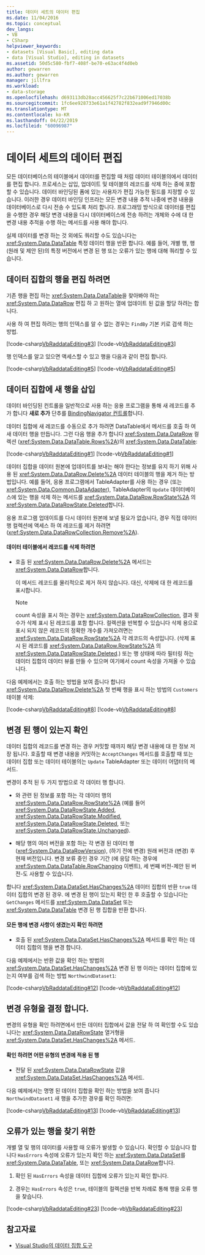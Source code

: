 ```yaml
---
title: 데이터 세트의 데이터 편집
ms.date: 11/04/2016
ms.topic: conceptual
dev_langs:
- VB
- CSharp
helpviewer_keywords:
- datasets [Visual Basic], editing data
- data [Visual Studio], editing in datasets
ms.assetid: 50d5c580-fbf7-408f-be70-e63ac4f4d0eb
author: gewarren
ms.author: gewarren
manager: jillfra
ms.workload:
- data-storage
ms.openlocfilehash: d693113db28acc456625f7c22b671006ed17038b
ms.sourcegitcommit: 1fc6ee928733e61a1f42782f832ead9f7946d00c
ms.translationtype: MT
ms.contentlocale: ko-KR
ms.lasthandoff: 04/22/2019
ms.locfileid: "60096987"
---
```

# <a name="edit-data-in-datasets"></a>데이터 세트의 데이터 편집
모든 데이터베이스의 테이블에서 데이터를 편집할 때 처럼 데이터 테이블의에서 데이터를 편집 합니다. 프로세스는 삽입, 업데이트 및 테이블의 레코드를 삭제 하는 중에 포함할 수 있습니다. 데이터 바인딩된 폼에 있는 사용자가 편집 가능한 필드를 지정할 수 있습니다. 이러한 경우 데이터 바인딩 인프라는 모든 변경 내용 추적 나중에 변경 내용을 데이터베이스로 다시 전송 수 있도록 처리 합니다. 프로그래밍 방식으로 데이터를 편집을 수행한 경우 해당 변경 내용을 다시 데이터베이스에 전송 하려는 개체와 수에 대 한 변경 내용 추적을 수행 하는 메서드를 사용 해야 합니다.

실제 데이터를 변경 하는 것 외에도 쿼리할 수도 있습니다는 <xref:System.Data.DataTable> 특정 데이터 행을 반환 합니다. 예를 들어, 개별 행, 행 (원래 및 제안 된)의 특정 버전에서 변경 된 행 또는 오류가 있는 행에 대해 쿼리할 수 있습니다.

## <a name="to-edit-rows-in-a-dataset"></a>데이터 집합의 행을 편집 하려면
기존 행을 편집 하는 <xref:System.Data.DataTable>을 찾아봐야 하는 <xref:System.Data.DataRow> 편집 하 고 원하는 열에 업데이트 된 값을 할당 하려는 합니다.

사용 하 여 편집 하려는 행의 인덱스를 알 수 없는 경우는 `FindBy` 기본 키로 검색 하는 방법.

[!code-csharp[VbRaddataEditing#3](../data-tools/codesnippet/CSharp/edit-data-in-datasets_1.cs)]
[!code-vb[VbRaddataEditing#3](../data-tools/codesnippet/VisualBasic/edit-data-in-datasets_1.vb)]

행 인덱스를 알고 있으면 액세스할 수 있고 행을 다음과 같이 편집 합니다.

[!code-csharp[VbRaddataEditing#5](../data-tools/codesnippet/CSharp/edit-data-in-datasets_2.cs)]
[!code-vb[VbRaddataEditing#5](../data-tools/codesnippet/VisualBasic/edit-data-in-datasets_2.vb)]

## <a name="to-insert-new-rows-into-a-dataset"></a>데이터 집합에 새 행을 삽입
데이터 바인딩된 컨트롤을 일반적으로 사용 하는 응용 프로그램을 통해 새 레코드를 추가 합니다 **새로 추가** 단추를 [BindingNavigator 컨트롤](/dotnet/framework/winforms/controls/bindingnavigator-control-windows-forms)합니다.

데이터 집합에 새 레코드를 수동으로 추가 하려면 DataTable에서 메서드를 호출 하 여 새 데이터 행을 만듭니다. 그런 다음 행을 추가 합니다 <xref:System.Data.DataRow> 컬렉션 (<xref:System.Data.DataTable.Rows%2A>)의 <xref:System.Data.DataTable>:

[!code-csharp[VbRaddataEditing#1](../data-tools/codesnippet/CSharp/edit-data-in-datasets_3.cs)]
[!code-vb[VbRaddataEditing#1](../data-tools/codesnippet/VisualBasic/edit-data-in-datasets_3.vb)]

데이터 집합을 데이터 원본에 업데이트를 보내는 해야 한다는 정보를 유지 하기 위해 사용 된 <xref:System.Data.DataRow.Delete%2A> 데이터 테이블의 행을 제거 하는 방법입니다. 예를 들어, 응용 프로그램에서 TableAdapter를 사용 하는 경우 (또는 <xref:System.Data.Common.DataAdapter>), TableAdapter의 `Update` 데이터베이스에 있는 행을 삭제 하는 메서드를 <xref:System.Data.DataRow.RowState%2A> 의 <xref:System.Data.DataRowState.Deleted>합니다.

응용 프로그램 업데이트를 다시 데이터 원본에 보낼 필요가 없습니다, 경우 직접 데이터 행 컬렉션에 액세스 하 여 레코드를 제거 하려면 (<xref:System.Data.DataRowCollection.Remove%2A>).

#### <a name="to-delete-records-from-a-data-table"></a>데이터 테이블에서 레코드를 삭제 하려면

- 호출 된 <xref:System.Data.DataRow.Delete%2A> 메서드는 <xref:System.Data.DataRow>합니다.

     이 메서드 레코드를 물리적으로 제거 하지 않습니다. 대신, 삭제에 대 한 레코드를 표시합니다.

    > [!NOTE]
    >  count 속성을 표시 하는 경우는 <xref:System.Data.DataRowCollection>, 결과 횟수가 삭제 표시 된 레코드를 포함 합니다. 컬렉션을 반복할 수 있습니다 삭제 용으로 표시 되지 않은 레코드의 정확한 개수를 가져오려면는 <xref:System.Data.DataRow.RowState%2A> 각 레코드의 속성입니다. (삭제 표시 된 레코드를 <xref:System.Data.DataRow.RowState%2A> 의 <xref:System.Data.DataRowState.Deleted>.) 또는 행 상태에 따라 필터링 하는 데이터 집합의 데이터 뷰를 만들 수 있으며 여기에서 count 속성을 가져올 수 있습니다.

다음 예제에서는 호출 하는 방법을 보여 줍니다 합니다 <xref:System.Data.DataRow.Delete%2A> 첫 번째 행을 표시 하는 방법의 `Customers` 테이블 삭제:

[!code-csharp[VbRaddataEditing#8](../data-tools/codesnippet/CSharp/edit-data-in-datasets_4.cs)]
[!code-vb[VbRaddataEditing#8](../data-tools/codesnippet/VisualBasic/edit-data-in-datasets_4.vb)]

## <a name="determine-if-there-are-changed-rows"></a>변경 된 행이 있는지 확인
데이터 집합의 레코드를 변경 하는 경우 커밋할 때까지 해당 변경 내용에 대 한 정보 저장 됩니다. 호출할 때 변경 내용을 커밋하는 `AcceptChanges` 메서드를 호출할 때 또는 데이터 집합 또는 데이터 테이블의는 `Update` TableAdapter 또는 데이터 어댑터의 메서드.

변경이 추적 된 두 가지 방법으로 각 데이터 행 합니다.

- 와 관련 된 정보를 포함 하는 각 데이터 행의 <xref:System.Data.DataRow.RowState%2A> (예를 들어 <xref:System.Data.DataRowState.Added>, <xref:System.Data.DataRowState.Modified>, <xref:System.Data.DataRowState.Deleted>, 또는 <xref:System.Data.DataRowState.Unchanged>).

- 해당 행의 여러 버전을 포함 하는 각 변경 된 데이터 행 (<xref:System.Data.DataRowVersion>), (하기 전에 변경) 원래 버전과 (변경) 후 현재 버전입니다. 변경 보류 중인 경우 기간 (에 응답 하는 경우에 <xref:System.Data.DataTable.RowChanging> 이벤트), 세 번째 버전-제안 된 버전-도 사용할 수 있습니다.

합니다 <xref:System.Data.DataSet.HasChanges%2A> 데이터 집합의 반환 `true` 데이터 집합의 변경 된 경우. 에 변경 된 행이 있는지 확인 한 후 호출할 수 있습니다는 `GetChanges` 메서드를 <xref:System.Data.DataSet> 또는 <xref:System.Data.DataTable> 변경 된 행 집합을 반환 합니다.

#### <a name="to-determine-if-changes-have-been-made-to-any-rows"></a>모든 행에 변경 사항이 생겼는지 확인 하려면

- 호출 된 <xref:System.Data.DataSet.HasChanges%2A> 메서드를 확인 하는 데이터 집합의 행을 변경 합니다.

다음 예제에서는 반환 값을 확인 하는 방법의 <xref:System.Data.DataSet.HasChanges%2A> 변경 된 행 이라는 데이터 집합에 있는지 여부를 검색 하는 방법 `NorthwindDataset1`:

[!code-csharp[VbRaddataEditing#12](../data-tools/codesnippet/CSharp/edit-data-in-datasets_5.cs)]
[!code-vb[VbRaddataEditing#12](../data-tools/codesnippet/VisualBasic/edit-data-in-datasets_5.vb)]

## <a name="determine-the-type-of-changes"></a>변경 유형을 결정 합니다.
변경의 유형을 확인 하려면에서 만든 데이터 집합에서 값을 전달 하 여 확인할 수도 있습니다는 <xref:System.Data.DataRowState> 열거형을 <xref:System.Data.DataSet.HasChanges%2A> 메서드.

#### <a name="to-determine-what-type-of-changes-have-been-made-to-a-row"></a>확인 하려면 어떤 유형의 변경에 적용 된 행

- 전달 된 <xref:System.Data.DataRowState> 값을 <xref:System.Data.DataSet.HasChanges%2A> 메서드.

다음 예제에서는 명명 된 데이터 집합을 확인 하는 방법을 보여 줍니다 `NorthwindDataset1` 새 행을 추가한 경우를 확인 하려면:

[!code-csharp[VbRaddataEditing#13](../data-tools/codesnippet/CSharp/edit-data-in-datasets_6.cs)]
[!code-vb[VbRaddataEditing#13](../data-tools/codesnippet/VisualBasic/edit-data-in-datasets_6.vb)]

## <a name="to-locate-rows-that-have-errors"></a>오류가 있는 행을 찾기 위한
개별 열 및 행의 데이터를 사용할 때 오류가 발생할 수 있습니다. 확인할 수 있습니다 합니다 `HasErrors` 속성에 오류가 있는지 확인 하는 <xref:System.Data.DataSet>를 <xref:System.Data.DataTable>, 또는 <xref:System.Data.DataRow>합니다.

1. 확인 된 `HasErrors` 속성을 데이터 집합에 오류가 있는지 확인 합니다.

2. 경우는 `HasErrors` 속성은 `true`, 테이블의 컬렉션을 반복 차례로 통해 행을 오류 행을 찾습니다.

[!code-csharp[VbRaddataEditing#23](../data-tools/codesnippet/CSharp/edit-data-in-datasets_7.cs)]
[!code-vb[VbRaddataEditing#23](../data-tools/codesnippet/VisualBasic/edit-data-in-datasets_7.vb)]

## <a name="see-also"></a>참고자료

- [Visual Studio의 데이터 집합 도구](../data-tools/dataset-tools-in-visual-studio.md)
